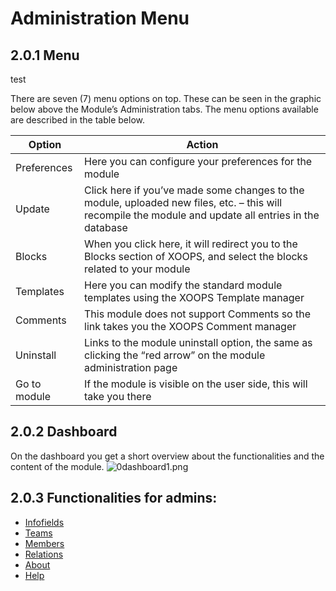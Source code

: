 # Administration Menu

## 2.0.1 Menu



test



There are seven \(7\) menu options on top. These can be seen in the graphic below above the Module’s Administration tabs. The menu options available are described in the table below.

| Option | Action |
| --- | --- |
| Preferences | Here you can configure your preferences for the module |
| Update | Click here if you’ve made some changes to the module, uploaded new files, etc. – this will recompile the module and update all entries in the database |
| Blocks | When you click here, it will redirect you to the Blocks section of XOOPS, and select the blocks related to your module |
| Templates | Here you can modify the standard module templates using the XOOPS Template manager |
| Comments | This module does not support Comments so the link takes you the XOOPS Comment manager |
| Uninstall | Links to the module uninstall option, the same as clicking the “red arrow” on the module administration page |
| Go to module | If the module is visible on the user side, this will take you there |

## 2.0.2 Dashboard

On the dashboard you get a short overview about the functionalities and the content of the module. ![0dashboard1.png](https://github.com/xoops/wgteams-tutorial/tree/938384495c0c1e654d0971956486991fffaf5013/en/assets/0dashboard1.png)

## 2.0.3 Functionalities for admins:

* [Infofields](https://github.com/xoops/wgteams-tutorial/tree/938384495c0c1e654d0971956486991fffaf5013/en/book/2admin_infofields.md)
* [Teams](https://github.com/xoops/wgteams-tutorial/tree/938384495c0c1e654d0971956486991fffaf5013/en/book/2admin_teams.md)
* [Members](https://github.com/xoops/wgteams-tutorial/tree/938384495c0c1e654d0971956486991fffaf5013/en/book/2admin_members.md)
* [Relations](https://github.com/xoops/wgteams-tutorial/tree/938384495c0c1e654d0971956486991fffaf5013/en/book/2admin_relations.md)
* [About](https://github.com/xoops/wgteams-tutorial/tree/938384495c0c1e654d0971956486991fffaf5013/en/book/2admin_about.md)
* [Help](https://github.com/xoops/wgteams-tutorial/tree/938384495c0c1e654d0971956486991fffaf5013/en/book/2admin_help.md)

